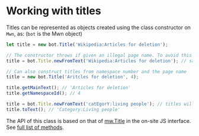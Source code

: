 # Working with titles

Titles can be represented as objects created using the class constructor on `Mwn`, as: (`bot` is the Mwn object)

```js
let title = new bot.Title('Wikipedia:Articles for deletion');

// The constructor throws if given an illegal page name. To avoid this the static method can be used instead
title = bot.Title.newFromText('Wikipedia:Articles for deletion'); // same effect

// Can also construct titles from namespace number and the page name
title = new bot.Title('Aritcles for deletion', 4);

title.getMainText(); // 'Articles for deletion'
title.getNamespaceId(); // 4

title = bot.Title.newFromText('catEgorY:living people'); // titles will be normalised!
title.toText(); // 'Category:Living people'
```

The API of this class is based on that of [mw.Title](https://doc.wikimedia.org/mediawiki-core/master/js/#!/api/mw.Title) in the on-site JS interface. See [full list of methods](https://mwn.toolforge.org/docs/api/interfaces/mwntitle.html).
